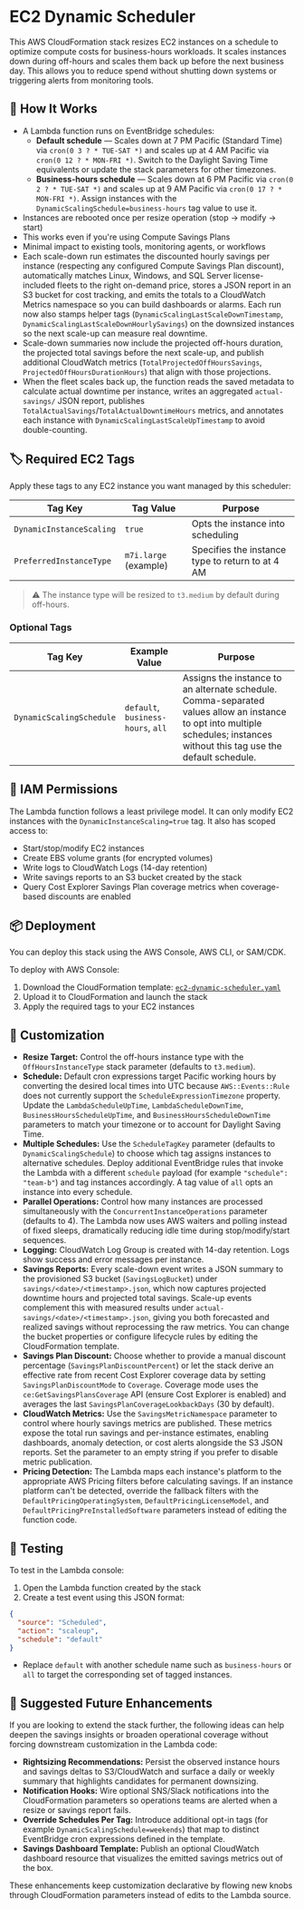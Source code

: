 
# EC2 Dynamic Scheduler

This AWS CloudFormation stack resizes EC2 instances on a schedule to optimize compute costs for business-hours workloads. It scales instances down during off-hours and scales them back up before the next business day. This allows you to reduce spend without shutting down systems or triggering alerts from monitoring tools.

## 🔧 How It Works

- A Lambda function runs on EventBridge schedules:
  - **Default schedule** — Scales down at 7 PM Pacific (Standard Time) via `cron(0 3 ? * TUE-SAT *)` and scales up at 4 AM Pacific via `cron(0 12 ? * MON-FRI *)`. Switch to the Daylight Saving Time equivalents or update the stack parameters for other timezones.
  - **Business-hours schedule** — Scales down at 6 PM Pacific via `cron(0 2 ? * TUE-SAT *)` and scales up at 9 AM Pacific via `cron(0 17 ? * MON-FRI *)`. Assign instances with the `DynamicScalingSchedule=business-hours` tag value to use it.
- Instances are rebooted once per resize operation (stop → modify → start)
- This works even if you're using Compute Savings Plans
- Minimal impact to existing tools, monitoring agents, or workflows
- Each scale-down run estimates the discounted hourly savings per instance (respecting any configured Compute Savings Plan discount), automatically matches Linux, Windows, and SQL Server license-included fleets to the right on-demand price, stores a JSON report in an S3 bucket for cost tracking, and emits the totals to a CloudWatch Metrics namespace so you can build dashboards or alarms. Each run now also stamps helper tags (`DynamicScalingLastScaleDownTimestamp`, `DynamicScalingLastScaleDownHourlySavings`) on the downsized instances so the next scale-up can measure real downtime.
- Scale-down summaries now include the projected off-hours duration, the projected total savings before the next scale-up, and publish additional CloudWatch metrics (`TotalProjectedOffHoursSavings`, `ProjectedOffHoursDurationHours`) that align with those projections.
- When the fleet scales back up, the function reads the saved metadata to calculate actual downtime per instance, writes an aggregated `actual-savings/` JSON report, publishes `TotalActualSavings`/`TotalActualDowntimeHours` metrics, and annotates each instance with `DynamicScalingLastScaleUpTimestamp` to avoid double-counting.

## 🏷️ Required EC2 Tags

Apply these tags to any EC2 instance you want managed by this scheduler:

| Tag Key                 | Tag Value            | Purpose                                           |
|------------------------|----------------------|---------------------------------------------------|
| `DynamicInstanceScaling` | `true`               | Opts the instance into scheduling                 |
| `PreferredInstanceType`  | `m7i.large` (example) | Specifies the instance type to return to at 4 AM |

> ⚠️ The instance type will be resized to `t3.medium` by default during off-hours.

### Optional Tags

| Tag Key                  | Example Value      | Purpose                                                                 |
|--------------------------|--------------------|-------------------------------------------------------------------------|
| `DynamicScalingSchedule` | `default`, `business-hours`, `all`   | Assigns the instance to an alternate schedule. Comma-separated values allow an instance to opt into multiple schedules; instances without this tag use the default schedule. |

## 🔐 IAM Permissions

The Lambda function follows a least privilege model. It can only modify EC2 instances with the `DynamicInstanceScaling=true` tag. It also has scoped access to:

- Start/stop/modify EC2 instances
- Create EBS volume grants (for encrypted volumes)
- Write logs to CloudWatch Logs (14-day retention)
- Write savings reports to an S3 bucket created by the stack
- Query Cost Explorer Savings Plan coverage metrics when coverage-based discounts are enabled

## 📦 Deployment

You can deploy this stack using the AWS Console, AWS CLI, or SAM/CDK.

To deploy with AWS Console:

1. Download the CloudFormation template: [`ec2-dynamic-scheduler.yaml`](./ec2-dynamic-scheduler.yaml)
2. Upload it to CloudFormation and launch the stack
3. Apply the required tags to your EC2 instances

## 📝 Customization

- **Resize Target:** Control the off-hours instance type with the `OffHoursInstanceType` stack parameter (defaults to `t3.medium`).
- **Schedule:** Default cron expressions target Pacific working hours by converting the desired local times into UTC because `AWS::Events::Rule` does not currently support the `ScheduleExpressionTimezone` property. Update the `LambdaScheduleUpTime`, `LambdaScheduleDownTime`, `BusinessHoursScheduleUpTime`, and `BusinessHoursScheduleDownTime` parameters to match your timezone or to account for Daylight Saving Time.
- **Multiple Schedules:** Use the `ScheduleTagKey` parameter (defaults to `DynamicScalingSchedule`) to choose which tag assigns instances to alternative schedules. Deploy additional EventBridge rules that invoke the Lambda with a different `schedule` payload (for example `"schedule": "team-b"`) and tag instances accordingly. A tag value of `all` opts an instance into every schedule.
- **Parallel Operations:** Control how many instances are processed simultaneously with the `ConcurrentInstanceOperations` parameter (defaults to 4). The Lambda now uses AWS waiters and polling instead of fixed sleeps, dramatically reducing idle time during stop/modify/start sequences.
- **Logging:** CloudWatch Log Group is created with 14-day retention. Logs show success and error messages per instance.
- **Savings Reports:** Every scale-down event writes a JSON summary to the provisioned S3 bucket (`SavingsLogBucket`) under `savings/<date>/<timestamp>.json`, which now captures projected downtime hours and projected total savings. Scale-up events complement this with measured results under `actual-savings/<date>/<timestamp>.json`, giving you both forecasted and realized savings without reprocessing the raw metrics. You can change the bucket properties or configure lifecycle rules by editing the CloudFormation template.
- **Savings Plan Discount:** Choose whether to provide a manual discount percentage (`SavingsPlanDiscountPercent`) or let the stack derive an effective rate from recent Cost Explorer coverage data by setting `SavingsPlanDiscountMode` to `Coverage`. Coverage mode uses the `ce:GetSavingsPlansCoverage` API (ensure Cost Explorer is enabled) and averages the last `SavingsPlanCoverageLookbackDays` (30 by default).
- **CloudWatch Metrics:** Use the `SavingsMetricNamespace` parameter to control where hourly savings metrics are published. These metrics expose the total run savings and per-instance estimates, enabling dashboards, anomaly detection, or cost alerts alongside the S3 JSON reports. Set the parameter to an empty string if you prefer to disable metric publication.
- **Pricing Detection:** The Lambda maps each instance's platform to the appropriate AWS Pricing filters before calculating savings. If an instance platform can't be detected, override the fallback filters with the `DefaultPricingOperatingSystem`, `DefaultPricingLicenseModel`, and `DefaultPricingPreInstalledSoftware` parameters instead of editing the function code.

## 🧪 Testing

To test in the Lambda console:

1. Open the Lambda function created by the stack
2. Create a test event using this JSON format:
```json
{
  "source": "Scheduled",
  "action": "scaleup",
  "schedule": "default"
}
```
   - Replace `default` with another schedule name such as `business-hours` or `all` to target the corresponding set of tagged instances.

## 🚀 Suggested Future Enhancements

If you are looking to extend the stack further, the following ideas can help deepen the savings insights or broaden operational coverage without forcing downstream customization in the Lambda code:

- **Rightsizing Recommendations:** Persist the observed instance hours and savings deltas to S3/CloudWatch and surface a daily or weekly summary that highlights candidates for permanent downsizing.
- **Notification Hooks:** Wire optional SNS/Slack notifications into the CloudFormation parameters so operations teams are alerted when a resize or savings report fails.
- **Override Schedules Per Tag:** Introduce additional opt-in tags (for example `DynamicScalingSchedule=weekends`) that map to distinct EventBridge cron expressions defined in the template.
- **Savings Dashboard Template:** Publish an optional CloudWatch dashboard resource that visualizes the emitted savings metrics out of the box.

These enhancements keep customization declarative by flowing new knobs through CloudFormation parameters instead of edits to the Lambda source.
